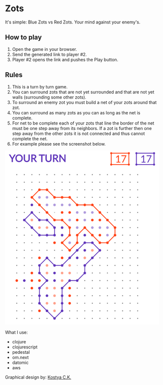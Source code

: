 # Zots

It's simple: Blue Zots vs Red Zots. Your mind against your enemy's.


## How to play
1. Open the game in your browser.
2. Send the generated link to player #2.
3. Player #2 opens the link and pushes the Play button.

## Rules
1. This is a turn by turn game.
2. You can surround zots that are not yet surrounded and that are not yet walls (surrounding some other zots).
3. To surround an enemy zot you must build a net of your zots around that zot.
4. You can surround as many zots as you can as long as the net is complete.
5. For net to be complete each of your zots that line the border of the net must be one step away from its neighbors. If a zot is further then one step away from the other zots it is not connected and thus cannot complete the net.
6. For example please see the screenshot below.

![Game Example](zots_example.png)

What I use:
- clojure
- clojurescript
- pedestal
- om.next
- datomic
- aws

Graphical design by: [Kostya C.K.](http://www.altermade.com)
